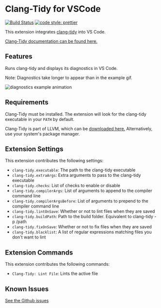 # Clang-Tidy for VSCode

[![Build Status](https://img.shields.io/github/workflow/status/notskm/vscode-clang-tidy/CI)](https://github.com/notskm/vscode-clang-tidy/actions?query=workflow%3ACI)
[![code style: prettier](https://img.shields.io/badge/code_style-prettier-ff69b4.svg)](https://github.com/prettier/prettier)

This extension integrates [clang-tidy](https://clang.llvm.org/extra/clang-tidy/) into VS Code.

[Clang-Tidy documentation can be found here.](https://clang.llvm.org/extra/clang-tidy/)

## Features

Runs clang-tidy and displays its diagnostics in VS Code.

Note: Diagnostics take longer to appear than in the example gif.

![diagnostics example animation](images/diagnostics.gif)

## Requirements

Clang-Tidy must be installed. The extension will look for the clang-tidy executable in your `PATH` by default.

Clang-Tidy is part of LLVM, which can be [downloaded here.](https://releases.llvm.org/download.html) Alternatively, use your system's package manager.

## Extension Settings

This extension contributes the following settings:

-   `clang-tidy.executable`: The path to the clang-tidy executable
-   `clang-tidy.extraArgs`: Extra arguments to pass to the clang-tidy executable
-   `clang-tidy.checks`: List of checks to enable or disable
-   `clang-tidy.compilerArgs`: List of arguments to append to the compiler command line
-   `clang-tidy.compilerArgsBefore`: List of arguments to prepend to the compiler command line
-   `clang-tidy.lintOnSave`: Whether or not to lint files when they are saved
-   `clang-tidy.buildPath`: Path to the build folder. Equivalent to clang-tidy -p /path
-   `clang-tidy.fixOnSave`: Whether or not to fix files when they are saved
-   `clang-tidy.blacklist`: A list of regular expressions matching files you don't want to lint

## Extension Commands

This extension contributes the following commands:

-   `Clang-Tidy: Lint File`: Lints the active file

## Known Issues

[See the Github issues](https://github.com/notskm/vscode-clang-tidy/issues)
